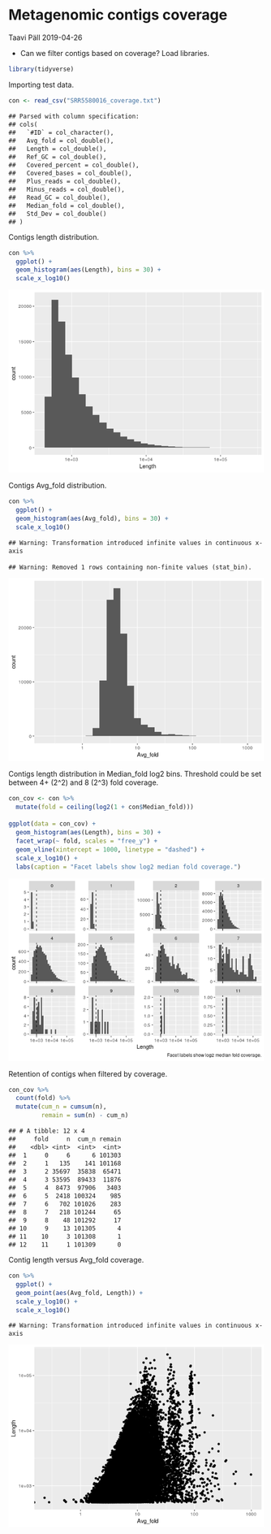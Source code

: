 Metagenomic contigs coverage
================
Taavi Päll
2019-04-26

  - Can we filter contigs based on coverage? Load libraries.

<!-- end list -->

``` r
library(tidyverse)
```

Importing test data.

``` r
con <- read_csv("SRR5580016_coverage.txt")
```

    ## Parsed with column specification:
    ## cols(
    ##   `#ID` = col_character(),
    ##   Avg_fold = col_double(),
    ##   Length = col_double(),
    ##   Ref_GC = col_double(),
    ##   Covered_percent = col_double(),
    ##   Covered_bases = col_double(),
    ##   Plus_reads = col_double(),
    ##   Minus_reads = col_double(),
    ##   Read_GC = col_double(),
    ##   Median_fold = col_double(),
    ##   Std_Dev = col_double()
    ## )

Contigs length distribution.

``` r
con %>% 
  ggplot() +
  geom_histogram(aes(Length), bins = 30) +
  scale_x_log10()
```

![](README_files/figure-gfm/unnamed-chunk-3-1.png)<!-- -->

Contigs Avg\_fold distribution.

``` r
con %>% 
  ggplot() +
  geom_histogram(aes(Avg_fold), bins = 30) +
  scale_x_log10()
```

    ## Warning: Transformation introduced infinite values in continuous x-axis

    ## Warning: Removed 1 rows containing non-finite values (stat_bin).

![](README_files/figure-gfm/unnamed-chunk-4-1.png)<!-- -->

Contigs length distribution in Median\_fold log2 bins. Threshold could
be set between 4+ (2^2) and 8 (2^3) fold coverage.

``` r
con_cov <- con %>% 
  mutate(fold = ceiling(log2(1 + con$Median_fold)))

ggplot(data = con_cov) +
  geom_histogram(aes(Length), bins = 30) +
  facet_wrap(~ fold, scales = "free_y") +
  geom_vline(xintercept = 1000, linetype = "dashed") +
  scale_x_log10() +
  labs(caption = "Facet labels show log2 median fold coverage.")
```

![](README_files/figure-gfm/unnamed-chunk-5-1.png)<!-- -->

Retention of contigs when filtered by coverage.

``` r
con_cov %>% 
  count(fold) %>% 
  mutate(cum_n = cumsum(n),
         remain = sum(n) - cum_n)
```

    ## # A tibble: 12 x 4
    ##     fold     n  cum_n remain
    ##    <dbl> <int>  <int>  <int>
    ##  1     0     6      6 101303
    ##  2     1   135    141 101168
    ##  3     2 35697  35838  65471
    ##  4     3 53595  89433  11876
    ##  5     4  8473  97906   3403
    ##  6     5  2418 100324    985
    ##  7     6   702 101026    283
    ##  8     7   218 101244     65
    ##  9     8    48 101292     17
    ## 10     9    13 101305      4
    ## 11    10     3 101308      1
    ## 12    11     1 101309      0

Contig length versus Avg\_fold coverage.

``` r
con %>% 
  ggplot() +
  geom_point(aes(Avg_fold, Length)) +
  scale_y_log10() +
  scale_x_log10()
```

    ## Warning: Transformation introduced infinite values in continuous x-axis

![](README_files/figure-gfm/unnamed-chunk-7-1.png)<!-- -->
